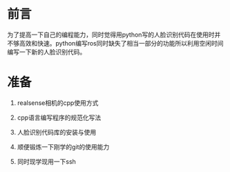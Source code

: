 # 前言

为了提高一下自己的编程能力，同时觉得用python写的人脸识别代码在使用时并不够高效和快速。python编写ros同时缺失了相当一部分的功能所以利用空闲时间编写一下新的人脸识别代码。

# 准备

1. realsense相机的cpp使用方式

1. cpp语言编写程序的规范化写法

1. 人脸识别代码库的安装与使用

1. 顺便锻炼一下刚学的git的使用能力

1. 同时现学现用一下ssh

# 